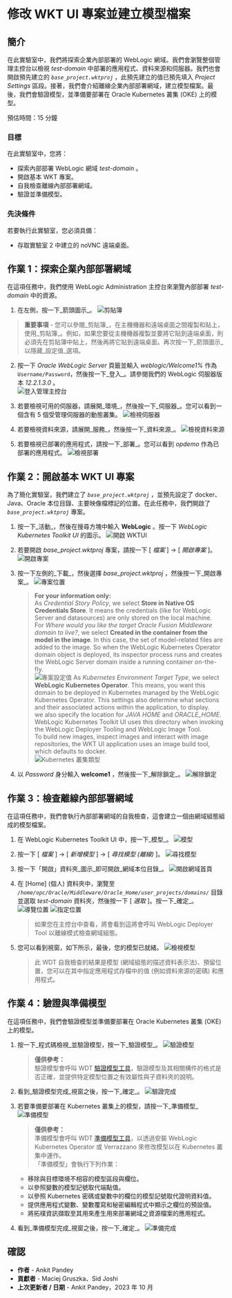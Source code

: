 # 修改 WKT UI 專案並建立模型檔案

## 簡介

在此實驗室中，我們將探索企業內部部署的 WebLogic 網域。我們會瀏覽整個管理主控台以檢視 _test-domain_ 中部署的應用程式、資料來源和伺服器。我們也會開啟預先建立的 _`base_project.wktproj`_ ，此預先建立的值已預先填入 _Project Settings_ 區段。接著，我們會介紹離線企業內部部署網域，建立模型檔案。最後，我們會驗證模型，並準備要部署在 Oracle Kubernetes 叢集 (OKE) 上的模型。

預估時間：15 分鐘

### 目標

在此實驗室中，您將：

*   探索內部部署 WebLogic 網域 _test-domain_ 。
*   開啟基本 WKT 專案。
*   自我檢查離線內部部署網域。
*   驗證並準備模型。

### 先決條件

若要執行此實驗室，您必須具備：

*   存取實驗室 2 中建立的 noVNC 遠端桌面。

## 作業 1：探索企業內部部署網域

在這項任務中，我們使用 WebLogic Administration 主控台來瀏覽內部部署 _test-domain_ 中的資源。

1.  在左側，按一下_箭頭圖示_。 ![剪貼簿](images/clipboard.png)

> **重要事項** - 您可以參閱_剪貼簿_，在主機機器和遠端桌面之間複製和貼上，使用_剪貼簿_。例如，如果您要從主機機器複製並要將它貼到遠端桌面，則必須先在剪貼簿中貼上，然後再將它貼到遠端桌面。再次按一下_箭頭圖示_以隱藏_設定值_選項。

2.  按一下 _Oracle WebLogic Server_ 頁籤並輸入 _weblogic/Welcome1%_ 作為 `Username/Password`，然後按一下_登入_。請參閱我們的 WebLogic 伺服器版本 _12.2.1.3.0_ 。  
    ![登入管理主控台](images/login-admin-console.png)
    
3.  若要檢視可用的伺服器，請展開_環境_，然後按一下_伺服器_。您可以看到一個含有 5 個受管理伺服器的動態叢集。 ![檢視伺服器](images/view-servers.png)
    
4.  若要檢視資料來源，請展開_服務_，然後按一下_資料來源_。 ![檢視資料來源](images/view-datasources.png)
    
5.  若要檢視已部署的應用程式，請按一下_部署_。您可以看到 _opdemo_ 作為已部署的應用程式。 ![檢視部署](images/view-deployments.png)
    

## 作業 2：開啟基本 WKT UI 專案

為了簡化實驗室，我們建立了 _`base_project.wktproj`_ ，並預先設定了 docker、Java、Oracle 本位目錄、主要映像檔標記的位置。在此任務中，我們開啟了 _`base_project.wktproj`_ 專案。

1.  按一下_活動_，然後在搜尋方塊中輸入 **WebLogic** 。按一下 _WebLogic Kubernetes Toolkit UI_ 的圖示。 ![開啟 WKTUI](images/open-wktui.png)
    
2.  若要開啟 _base\_project.wktproj_ 專案，請按一下 \[ _檔案_ \] -> \[ _開啟專案_ \]。 ![開啟專案](images/open-project.png)
    
3.  按一下左側的_下載_，然後選擇 _base\_project.wktproj_ ，然後按一下_開啟專案_。 ![專案位置](images/project-location.png)
    
    > **For your information only:**  
    > As _Credential Story Policy_, we select **Store in Native OS Credentials Store**. It means the credentials (like for WebLogic Server and datasources) are only stored on the local machine.  
    > For _Where would you like the target Oracle Fusion Middleware domain to live?_, we select **Created in the container from the model in the image**. In this case, the set of model-related files are added to the image. So when the WebLogic Kubernetes Operator domain object is deployed, its inspector process runs and creates the WebLogic Server domain inside a running container on-the-fly.  
    > ![專案設定值](images/project-settings.png) As _Kubernetes Environment Target Type_, we select **WebLogic Kubernetes Operator**. This means, you want this domain to be deployed in Kubernetes managed by the WebLogic Kubernetes Operator. This settings also determine what sections and their associated actions within the application, to display.  
    > we also specify the location for _JAVA HOME_ and _ORACLE\_HOME_. WebLogic Kubernetes Toolkit UI uses this directory when invoking the WebLogic Deployer Tooling and WebLogic Image Tool.  
    > To build new images, inspect images and interact with image repositories, the WKT UI application uses an image build tool, which defaults to docker.  
    > ![Kubernetes 叢集類型](images/kubernetes-cluster-type.png)
    
4.  以 _Password_ 身分輸入 **welcome1** ，然後按一下_解除鎖定_。 ![解除鎖定](images/unlock.png)
    

## 作業 3：檢查離線內部部署網域

在這項任務中，我們會執行內部部署網域的自我檢查，這會建立一個由網域組態組成的模型檔案。

1.  在 WebLogic Kubernetes Toolkit UI 中，按一下_模型_。 ![模型](images/click-model.png)
    
2.  按一下 \[ _檔案_ \] -> \[ _新增模型_ \] -> \[ _尋找模型 (離線)_ \]。 ![尋找模型](images/discover-model.png)
    
3.  按一下「開啟」資料夾_圖示_即可開啟_網域本位目錄_。 ![開啟網域首頁](images/open-domain-home.png)
    
4.  在 \[Home\] (個人) 資料夾中，瀏覽至 _`/home/opc/Oracle/Middleware/Oracle_Home/user_projects/domains/`_ 目錄並選取 _test-domain_ 資料夾，然後按一下 \[ _選取_ \]。按一下_確定_。![導覽位置](images/navigate-location.png) ![指定位置](images/specify-location.png)
    
    > 如果您在主控台中查看，將會看到這將會呼叫 WebLogic Deployer Tool 以離線模式檢查網域組態。
    
5.  您可以看到視窗，如下所示，最後，您的模型已就緒。 ![檢視模型](images/view-model.png)
    
    > 此 WDT 自我檢查的結果是模型 (網域組態的描述資料表示法)、預留位置，您可以在其中指定應用程式存檔中的值 (例如資料來源的密碼) 和應用程式。
    

## 作業 4：驗證與準備模型

在這項任務中，我們會驗證模型並準備要部署在 Oracle Kubernetes 叢集 (OKE) 上的模型。

1.  按一下_程式碼檢視_並驗證模型，按一下_驗證模型_。 ![驗證模型](images/validate-model.png)
    
    > **僅供參考：**  
    > 驗證模型會呼叫 WDT [驗證模型工具](https://oracle.github.io/weblogic-deploy-tooling/userguide/tools/validate/)，驗證模型及其相關構件的格式是否正確，並提供特定模型位置之有效屬性與子資料夾的說明。
    
2.  看到_驗證模型完成_視窗之後，按一下_確定_。 ![驗證完成](images/validate-complete.png)
    
3.  若要準備要部署在 Kubernetes 叢集上的模型，請按一下_準備模型_ ![準備模型](images/prepare-model.png)
    
    > **僅供參考：**  
    > 準備模型會呼叫 WDT [準備模型工具](https://oracle.github.io/weblogic-deploy-tooling/userguide/tools/prepare/)，以透過安裝 WebLogic Kubernetes Operator 或 Verrazzano 來修改模型以在 Kubernetes 叢集中運作。  
    > 「準備模型」會執行下列作業：
    
    *   移除與目標環境不相容的模型區段與欄位。
    *   以參照變數的模型記號取代端點值。
    *   以參照 Kubernetes 密碼或變數中的欄位的模型記號取代證明資料值。
    *   提供應用程式變數、變數覆寫和秘密編輯程式中顯示之欄位的預設值。
    *   將拓樸資訊擷取至其用來產生用來部署網域之資源檔案的應用程式。
4.  看到_準備模型完成_視窗之後，按一下_確定_。 ![準備完成](images/prepare-complete.png)
    

## 確認

*   **作者** - Ankit Pandey
*   **貢獻者** - Maciej Gruszka、Sid Joshi
*   **上次更新者 / 日期** - Ankit Pandey，2023 年 10 月